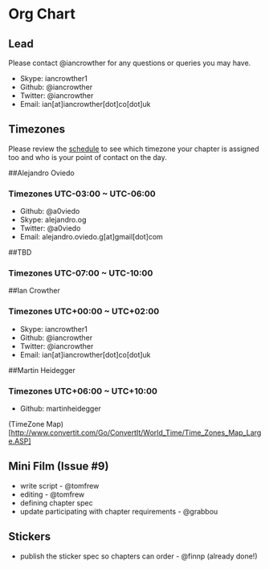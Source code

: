 # Org Chart

## Lead
Please contact @iancrowther for any questions or queries you may have.

- Skype: iancrowther1
- Github: @iancrowther
- Twitter: @iancrowther
- Email: ian[at]iancrowther[dot]co[dot]uk

## Timezones
Please review the [schedule](https://github.com/nodeschool/international-day/blob/2015/international-nodeschool-schedule.csv) to see which timezone your chapter is assigned too and who is your point of contact on the day.

##Alejandro Oviedo
### Timezones UTC-03:00 ~ UTC-06:00
- Github: @a0viedo
- Skype: alejandro.og
- Twitter: @a0viedo
- Email: alejandro.oviedo.g[at]gmail[dot]com

##TBD
### Timezones UTC-07:00 ~ UTC-10:00

##Ian Crowther
### Timezones UTC+00:00 ~ UTC+02:00
- Skype: iancrowther1
- Github: @iancrowther
- Twitter: @iancrowther
- Email: ian[at]iancrowther[dot]co[dot]uk

##Martin Heidegger
### Timezones UTC+06:00 ~ UTC+10:00
- Github: martinheidegger

(TimeZone Map)[http://www.convertit.com/Go/ConvertIt/World_Time/Time_Zones_Map_Large.ASP]

## Mini Film (Issue #9)

- write script - @tomfrew
- editing - @tomfrew
- defining chapter spec
- update participating with chapter requirements - @grabbou

## Stickers 

- publish the sticker spec so chapters can order - @finnp (already done!)
